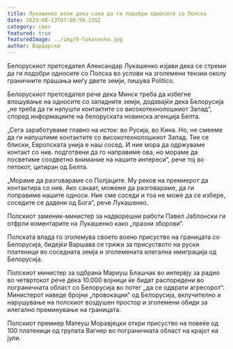 ```yaml
---
title: Лукашенко вели дека сака да ги подобри односите со Полска
date: 2023-08-13T07:00:59.235Z
category: свет
featured: true
featuredImage: ../img/9-lukasenko.jpg
author: Вардарски
---
```

Белорускиот претседател Александар Лукашенко изјави дека се стреми да ги подобри односите со Полска во услови на зголемени тензии околу граничните прашања меѓу двете земји, пишува Politico.

Белорускиот претседател рече дека Минск треба да избегне влошување на односите со западните земји, додавајќи дека Белорусија „не треба да ги напушти контактите со високотехнолошкиот Запад“, според информациите на белоруската новинска агенција Белта.

„Сега заработуваме главно на исток: во Русија, во Кина. Но, не смееме да ги напуштиме контактите со високотехнолошкиот Запад. Тие се блиски, Европската унија е наш сосед. И ние мора да одржуваме контакт со нив. подготвени да го направиме ова, но мораме да посветиме соодветно внимание на нашите интереси“, рече тој во петокот, цитиран од Белта.

„Мораме да разговараме со Полјаците. Му реков на премиерот да контактира со нив. Ако сакаат, можеме да разговараме, да ги поправиме нашите односи. Ние сме соседи и тоа не може да се избере, соседите се дадени од Бога“, рече Лукашенко.

Полскиот заменик-министер за надворешни работи Павел Јаблонски ги отфрли коментарите на Лукашенко како „празни зборови“.

Полската влада го зголемува своето воено присуство на границата со Белорусија, бидејќи Варшава се грижи за присуството на руски платеници во соседната земја и зголемената илегална имиграција од Белорусија.

Полскиот министер за одбрана Мариуш Блашчак во интервју за радио во четвртокот рече дека 10.000 војници ќе бидат распоредени во пограничната област со Белорусија во потег „да се одврати агресорот“. Министерот наведе бројни „провокации“ од Белорусија, вклучително и нарушување на полскиот воздушен простор и зголемени обиди за илегално преминување на границата.

Полскиот премиер Матеуш Моравјецки откри присуство на повеќе од 100 платеници од групата Вагнер во пограничната област на крајот на јули.